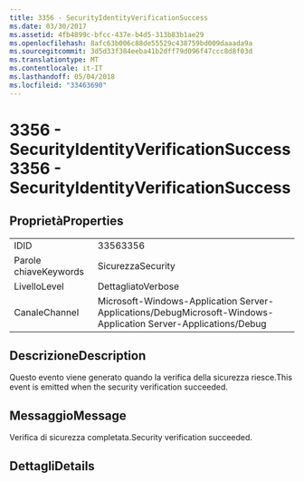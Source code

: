 ```yaml
---
title: 3356 - SecurityIdentityVerificationSuccess
ms.date: 03/30/2017
ms.assetid: 4fb4899c-bfcc-437e-b4d5-313b83b1ae29
ms.openlocfilehash: 8afc63b006c88de55529c438759bd009daaada9a
ms.sourcegitcommit: 3d5d33f384eeba41b2dff79d096f47ccc8d8f03d
ms.translationtype: MT
ms.contentlocale: it-IT
ms.lasthandoff: 05/04/2018
ms.locfileid: "33463690"
---
```

# <a name="3356---securityidentityverificationsuccess"></a><span data-ttu-id="c3eeb-102">3356 - SecurityIdentityVerificationSuccess</span><span class="sxs-lookup"><span data-stu-id="c3eeb-102">3356 - SecurityIdentityVerificationSuccess</span></span>
## <a name="properties"></a><span data-ttu-id="c3eeb-103">Proprietà</span><span class="sxs-lookup"><span data-stu-id="c3eeb-103">Properties</span></span>  
  
|||  
|-|-|  
|<span data-ttu-id="c3eeb-104">ID</span><span class="sxs-lookup"><span data-stu-id="c3eeb-104">ID</span></span>|<span data-ttu-id="c3eeb-105">3356</span><span class="sxs-lookup"><span data-stu-id="c3eeb-105">3356</span></span>|  
|<span data-ttu-id="c3eeb-106">Parole chiave</span><span class="sxs-lookup"><span data-stu-id="c3eeb-106">Keywords</span></span>|<span data-ttu-id="c3eeb-107">Sicurezza</span><span class="sxs-lookup"><span data-stu-id="c3eeb-107">Security</span></span>|  
|<span data-ttu-id="c3eeb-108">Livello</span><span class="sxs-lookup"><span data-stu-id="c3eeb-108">Level</span></span>|<span data-ttu-id="c3eeb-109">Dettagliato</span><span class="sxs-lookup"><span data-stu-id="c3eeb-109">Verbose</span></span>|  
|<span data-ttu-id="c3eeb-110">Canale</span><span class="sxs-lookup"><span data-stu-id="c3eeb-110">Channel</span></span>|<span data-ttu-id="c3eeb-111">Microsoft-Windows-Application Server-Applications/Debug</span><span class="sxs-lookup"><span data-stu-id="c3eeb-111">Microsoft-Windows-Application Server-Applications/Debug</span></span>|  
  
## <a name="description"></a><span data-ttu-id="c3eeb-112">Descrizione</span><span class="sxs-lookup"><span data-stu-id="c3eeb-112">Description</span></span>  
 <span data-ttu-id="c3eeb-113">Questo evento viene generato quando la verifica della sicurezza riesce.</span><span class="sxs-lookup"><span data-stu-id="c3eeb-113">This event is emitted when the security verification succeeded.</span></span>  
  
## <a name="message"></a><span data-ttu-id="c3eeb-114">Messaggio</span><span class="sxs-lookup"><span data-stu-id="c3eeb-114">Message</span></span>  
 <span data-ttu-id="c3eeb-115">Verifica di sicurezza completata.</span><span class="sxs-lookup"><span data-stu-id="c3eeb-115">Security verification succeeded.</span></span>  
  
## <a name="details"></a><span data-ttu-id="c3eeb-116">Dettagli</span><span class="sxs-lookup"><span data-stu-id="c3eeb-116">Details</span></span>
